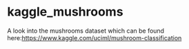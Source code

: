 # kaggle_mushrooms
A look into the mushrooms dataset which can be found here:https://www.kaggle.com/uciml/mushroom-classification
